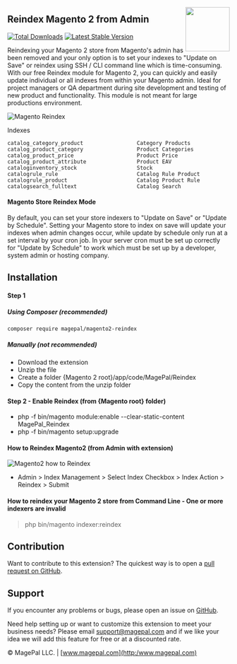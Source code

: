 <a href="http://www.magepal.com" ><img src="https://image.ibb.co/dHBkYH/Magepal_logo.png" width="100" align="right" /></a>

## Reindex Magento 2 from Admin

[![Total Downloads](https://poser.pugx.org/magepal/magento2-reindex/downloads)](https://packagist.org/packages/magepal/magento2-reindex)
[![Latest Stable Version](https://poser.pugx.org/magepal/magento2-reindex/v/stable)](https://packagist.org/packages/magepal/magento2-reindex)

Reindexing your Magento 2 store from Magento's admin has been removed and your only option is to set your indexes to "Update on Save" or reindex using SSH / CLI command line which is time-consuming. With our free Reindex module for Magento 2, you can quickly and easily update individual or all indexes from within your Magento admin. Ideal for project managers or QA department during site development and testing of new product and functionality. This module is not meant for large productions environment.

![Magento Reindex](https://image.ibb.co/ihvetH/Reindex_Magento_2_from_Admin_by_Magepal.gif)

Indexes

```
catalog_category_product                 Category Products
catalog_product_category                 Product Categories
catalog_product_price                    Product Price
catalog_product_attribute                Product EAV
cataloginventory_stock                   Stock
catalogrule_rule                         Catalog Rule Product
catalogrule_product                      Catalog Product Rule
catalogsearch_fulltext                   Catalog Search
```

#### Magento Store Reindex Mode
By default, you can set your store indexers to "Update on Save" or "Update by Schedule". Setting your Magento store to index on save will update your indexes when admin changes occur, while update by schedule only run at a set interval by your cron job. In your server cron must be set up correctly for "Update by Schedule" to work which must be set up by a developer, system admin or hosting company.

## Installation

#### Step 1
##### Using Composer (recommended)
```
composer require magepal/magento2-reindex
```
##### Manually (not recommended)
 * Download the extension
 * Unzip the file
 * Create a folder {Magento 2 root}/app/code/MagePal/Reindex
 * Copy the content from the unzip folder

#### Step 2 - Enable Reindex (from {Magento root} folder)
 * php -f bin/magento module:enable --clear-static-content MagePal_Reindex
 * php -f bin/magento setup:upgrade
 
#### How to Reindex Magento2 (from Admin with extension)

![Magento2 how to Reindex](https://image.ibb.co/nt4GDd/how_to_reindex_magento2.png)

 * Admin > Index Management > Select Index Checkbox > Index Action > Reindex > Submit

#### How to reindex your Magento 2 store from Command Line - One or more indexers are invalid

> php bin/magento indexer:reindex

Contribution
---
Want to contribute to this extension? The quickest way is to open a [pull request on GitHub](https://help.github.com/articles/using-pull-requests).


Support
---
If you encounter any problems or bugs, please open an issue on [GitHub](https://github.com/magepal/magento2-reindex/issues).

Need help setting up or want to customize this extension to meet your business needs? Please email support@magepal.com and if we like your idea we will add this feature for free or at a discounted rate.

© MagePal LLC. | [www.magepal.com](http:/www.magepal.com)
